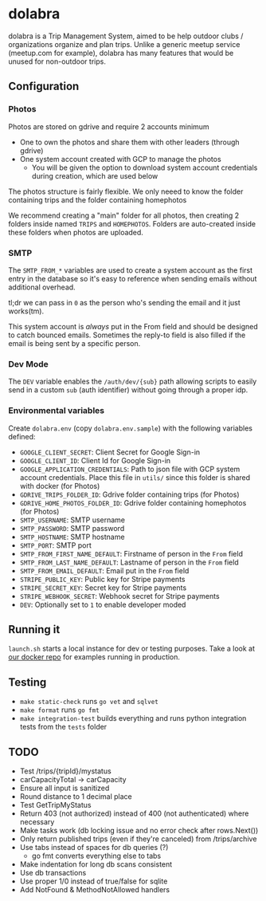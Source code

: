 # dolabra

dolabra is a Trip Management System, aimed to be help outdoor
clubs / organizations organize and plan trips. Unlike a generic meetup service
(meetup.com for example), dolabra has many features that would be unused for
non-outdoor trips.


## Configuration

### Photos

Photos are stored on gdrive and require 2 accounts minimum
* One to own the photos and share them with other leaders (through gdrive)
* One system account created with GCP to manage the photos
  * You will be given the option to download system account credentials during
    creation, which are used below

The photos structure is fairly flexible. We only neeed to know the folder
containing trips and the folder containing homephotos

We recommend creating a "main" folder for all photos, then creating 2 folders
inside named `TRIPS` and `HOMEPHOTOS`. Folders are auto-created inside these
folders when photos are uploaded.

### SMTP

The `SMTP_FROM_*` variables are used to create a system account as the first
entry in the database so it's easy to reference when sending emails without
additional overhead.

tl;dr we can pass in `0` as the person who's sending the email and it just
works(tm).

This system account is *always* put in the From field and should be designed to
catch bounced emails. Sometimes the reply-to field is also filled if the email
is being sent by a specific person.

### Dev Mode

The `DEV` variable enables the `/auth/dev/{sub}` path allowing scripts to
easily send in a custom `sub` (auth identifier) without going through a
proper idp.

### Environmental variables

Create `dolabra.env` (copy `dolabra.env.sample`) with the following variables
defined:
* `GOOGLE_CLIENT_SECRET`: Client Secret for Google Sign-in
* `GOOGLE_CLIENT_ID`: Client Id for Google Sign-in
* `GOOGLE_APPLICATION_CREDENTIALS`: Path to json file with GCP system account
  credentials. Place this file in `utils/` since this folder is shared with
  docker (for Photos)
* `GDRIVE_TRIPS_FOLDER_ID`: Gdrive folder containing trips (for Photos)
* `GDRIVE_HOME_PHOTOS_FOLDER_ID`: Gdrive folder containing homephotos
  (for Photos)
* `SMTP_USERNAME`: SMTP username
* `SMTP_PASSWORD`: SMTP password
* `SMTP_HOSTNAME`: SMTP hostname
* `SMTP_PORT`: SMTP port
* `SMTP_FROM_FIRST_NAME_DEFAULT`: Firstname of person in the `From` field
* `SMTP_FROM_LAST_NAME_DEFAULT`: Lastname of person in the `From` field
* `SMTP_FROM_EMAIL_DEFAULT`: Email put in the `From` field
* `STRIPE_PUBLIC_KEY`: Public key for Stripe payments
* `STRIPE_SECRET_KEY`: Secret key for Stripe payments
* `STRIPE_WEBHOOK_SECRET`: Webhook secret for Stripe payments
* `DEV`: Optionally set to `1` to enable developer moded


## Running it

`launch.sh` starts a local instance for dev or testing purposes. Take a look at
[our docker repo](https://gitlab.com/ocvt/docker) for examples running in
production.


## Testing

* `make static-check` runs `go vet` and `sqlvet`
* `make format` runs `go fmt`
* `make integration-test` builds everything and runs python integration tests
  from the `tests` folder


## TODO

* Test /trips/{tripId}/mystatus
* carCapacityTotal -> carCapacity
* Ensure all input is sanitized
* Round distance to 1 decimal place
* Test GetTripMyStatus
* Return 403 (not authorized) instead of 400 (not authenticated) where necessary
* Make tasks work (db locking issue and no error check after rows.Next())
* Only return published trips (even if they're canceled) from /trips/archive
* Use tabs instead of spaces for db queries (?)
  * go fmt converts everything else to tabs
* Make indentation for long db scans consistent
* Use db transactions
* Use proper 1/0 instead of true/false for sqlite
* Add NotFound & MethodNotAllowed handlers
